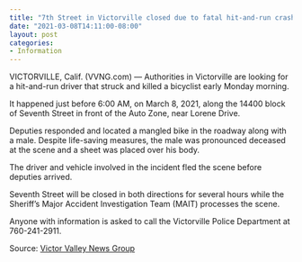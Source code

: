 ```yaml
---
title: "7th Street in Victorville closed due to fatal hit-and-run crash"
date: "2021-03-08T14:11:00-08:00"
layout: post
categories:
- Information
---
```


VICTORVILLE, Calif. (VVNG.com) — Authorities in Victorville are looking for a hit-and-run driver that struck and killed a bicyclist early Monday morning.

It happened just before 6:00 AM, on March 8, 2021, along the 14400 block of Seventh Street in front of the Auto Zone, near Lorene Drive.

Deputies responded and located a mangled bike in the roadway along with a male. Despite life-saving measures, the male was pronounced deceased at the scene and a sheet was placed over his body.

The driver and vehicle involved in the incident fled the scene before deputies arrived.

Seventh Street will be closed in both directions for several hours while the Sheriff’s Major Accident Investigation Team (MAIT) processes the scene.

Anyone with information is asked to call the Victorville Police Department at 760-241-2911.

Source: [Victor Valley News Group](https://www.vvng.com/7th-street-in-victorville-closed-due-to-fatal-hit-and-run-crash/)